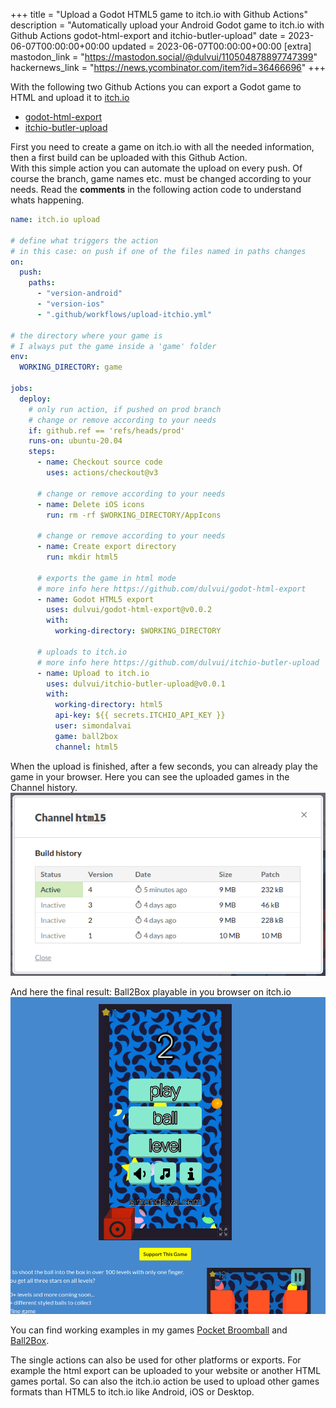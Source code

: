 +++
title = "Upload a Godot HTML5 game to itch.io with Github Actions"
description = "Automatically upload your Android Godot game to itch.io with Github Actions godot-html-export and itchio-butler-upload"
date = 2023-06-07T00:00:00+00:00
updated = 2023-06-07T00:00:00+00:00
[extra]
mastodon_link = "https://mastodon.social/@dulvui/110504878897747399"
hackernews_link = "https://news.ycombinator.com/item?id=36466696"
+++

With the following two Github Actions you can export a Godot game to HTML and upload it to [itch.io](https://itch.io)
- [godot-html-export](https://github.com/dulvui/godot-html-export)
- [itchio-butler-upload](https://github.com/dulvui/itchio-butler-upload)

First you need to create a game on itch.io with all the needed information,
then a first build can be uploaded with this Github Action.  
With this simple action you can automate the upload on every push.
Of course the branch, game names etc. must be changed according to your needs.
Read the **comments** in the following action code to understand whats happening.
```yml
name: itch.io upload

# define what triggers the action
# in this case: on push if one of the files named in paths changes
on:
  push:
    paths:
      - "version-android"
      - "version-ios"
      - ".github/workflows/upload-itchio.yml"

# the directory where your game is
# I always put the game inside a 'game' folder
env:
  WORKING_DIRECTORY: game

jobs:
  deploy:
    # only run action, if pushed on prod branch
    # change or remove according to your needs
    if: github.ref == 'refs/heads/prod'
    runs-on: ubuntu-20.04
    steps:
      - name: Checkout source code
        uses: actions/checkout@v3
    
      # change or remove according to your needs
      - name: Delete iOS icons
        run: rm -rf $WORKING_DIRECTORY/AppIcons
      
      # change or remove according to your needs
      - name: Create export directory
        run: mkdir html5

      # exports the game in html mode
      # more info here https://github.com/dulvui/godot-html-export
      - name: Godot HTML5 export
        uses: dulvui/godot-html-export@v0.0.2
        with:
          working-directory: $WORKING_DIRECTORY

      # uploads to itch.io
      # more info here https://github.com/dulvui/itchio-butler-upload
      - name: Upload to itch.io
        uses: dulvui/itchio-butler-upload@v0.0.1
        with:
          working-directory: html5
          api-key: ${{ secrets.ITCHIO_API_KEY }}
          user: simondalvai
          game: ball2box
          channel: html5
```

When the upload is finished, after a few seconds, you can already play the game in your browser. 
Here you can see the uploaded games in the Channel history.  
<img class="blog-image" src="html_channel.png" alt="html channel history">  


And here the final result: Ball2Box playable in you browser on itch.io  
<img class="blog-image" src="ball2box.png" alt="Ball2Box on itch.io">  


You can find working examples in my games [Pocket Broomball](https://github.com/dulvui/pocket-broomball/blob/main/.github/workflows/upload-itchio.yml) and [Ball2Box](https://github.com/dulvui/ball2box/blob/main/.github/workflows/upload-itchio.yml).

The single actions can also be used for other platforms or exports.
For example the html export can be uploaded to your website or another HTML games portal.
So can also the itch.io action be used to upload other games formats than HTML5 to itch.io like Android, iOS or Desktop.

